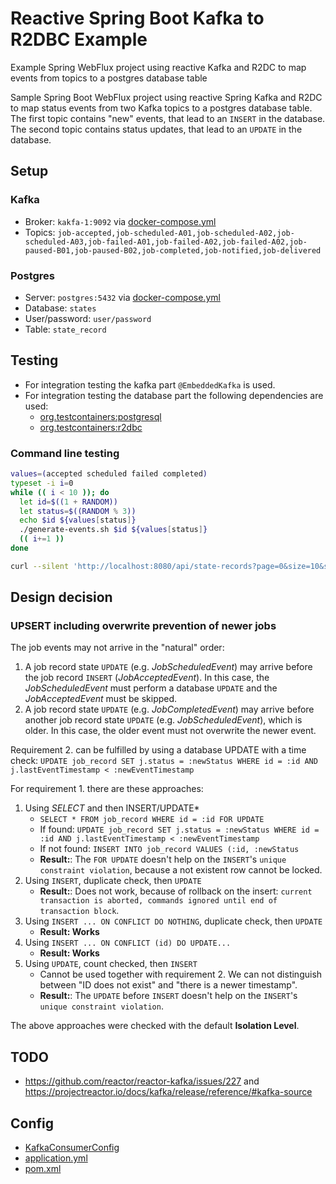 # Reactive Spring Boot Kafka to R2DBC Example

Example Spring WebFlux project using reactive Kafka and R2DC to map events from topics to a postgres database table

Sample Spring Boot WebFlux project using reactive Spring Kafka and R2DC to map status events from two Kafka topics
to a postgres database table. The first topic contains "new" events, that lead to an `INSERT` in the database.
The second topic  contains status updates, that lead to an `UPDATE` in the database.

## Setup

### Kafka

- Broker: `kakfa-1:9092` via [docker-compose.yml](../docker/docker-compose.yml)
- Topics: `job-accepted,job-scheduled-A01,job-scheduled-A02,job-scheduled-A03,job-failed-A01,job-failed-A02,job-failed-A02,job-paused-B01,job-paused-B02,job-completed,job-notified,job-delivered`

### Postgres

- Server: `postgres:5432` via [docker-compose.yml](../docker/docker-compose.yml)
- Database: `states`
- User/password: `user/password`
- Table: `state_record`

## Testing

- For integration testing the kafka part `@EmbeddedKafka` is used.
- For integration testing the database part the following dependencies are used:
  - [org.testcontainers:postgresql](https://www.testcontainers.org/modules/databases/postgres/)
  - [org.testcontainers:r2dbc](https://www.testcontainers.org/modules/databases/r2dbc/)

### Command line testing

```bash
values=(accepted scheduled failed completed)
typeset -i i=0
while (( i < 10 )); do
  let id=$((1 + RANDOM))
  let status=$((RANDOM % 3))
  echo $id ${values[status]}
  ./generate-events.sh $id ${values[status]}
  (( i+=1 ))
done 

curl --silent 'http://localhost:8080/api/state-records?page=0&size=10&sort=ID,DESC' | jq . 
```

## Design decision

### UPSERT including overwrite prevention of newer jobs

The job events may not arrive in the "natural" order:
1. A job record state `UPDATE` (e.g. *JobScheduledEvent*) may arrive before the job record `INSERT` (*JobAcceptedEvent*).
   In this case, the *JobScheduledEvent* must perform a database `UPDATE` and the *JobAcceptedEvent* must be skipped.
2. A job record state `UPDATE` (e.g. *JobCompletedEvent*) may arrive before another job record state `UPDATE` (e.g. *JobScheduledEvent*),
   which is older. In this case, the older event must not overwrite the newer event.

Requirement 2. can be fulfilled by using a database UPDATE with a time check:
`UPDATE job_record SET j.status = :newStatus WHERE id = :id AND j.lastEventTimestamp < :newEventTimestamp`

For requirement 1. there are these approaches:

1. Using *SELECT* and then INSERT/UPDATE*
   - `SELECT * FROM job_record WHERE id = :id FOR UPDATE`
   - If found: `UPDATE job_record SET j.status = :newStatus WHERE id = :id AND j.lastEventTimestamp < :newEventTimestamp`
   - If not found: `INSERT INTO job_record VALUES (:id, :newStatus`
   - **Result:**: The `FOR UPDATE` doesn't help on the `INSERT`'s `unique constraint violation`, because a not existent row cannot be locked.
2. Using `INSERT`, duplicate check, then `UPDATE`
   - **Result:**: Does not work, because of rollback on the insert: `current transaction is aborted, commands ignored until end of transaction block`.
3. Using `INSERT ... ON CONFLICT DO NOTHING`, duplicate check, then `UPDATE`
   - **Result: Works**
4. Using `INSERT ... ON CONFLICT (id) DO UPDATE...`
   - **Result: Works**
5. Using `UPDATE`, count checked, then `INSERT`
   - Cannot be used together with requirement 2. We can not distinguish between "ID does not exist" and "there is a newer timestamp".
   - **Result:**: The `UPDATE` before `INSERT` doesn't help on the `INSERT`'s `unique constraint violation`.

The above approaches were checked with the default **Isolation Level**.

## TODO

- https://github.com/reactor/reactor-kafka/issues/227 and https://projectreactor.io/docs/kafka/release/reference/#kafka-source

## Config

- [KafkaConsumerConfig](src/main/java/com/giraone/jobs/materialize/config/KafkaConsumerConfig.java)
- [application.yml](src/main/resources/application.yml)
- [pom.xml](pom.xml)
